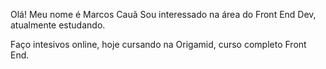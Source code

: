 Olá!
Meu nome é Marcos Cauã
Sou interessado na área do Front End Dev, atualmente estudando.

Faço intesivos online, hoje cursando na Origamid, curso completo Front End.
